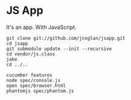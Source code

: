 # JS App

It's an app. With JavaScript.

    git clone git://github.com/jcoglan/jsapp.git
    cd jsapp
    git submodule update --init --recursive
    cd vendor/js.class
    jake
    cd ../..
    
    cucumber features
    node spec/console.js
    open spec/browser.html
    phantomjs spec/phantom.js

